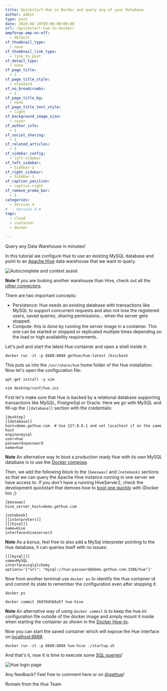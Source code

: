 ```yaml
---
title: Quickstart Hue in Docker and query any of your Database
author: admin
type: post
date: 2020-08-19T00:00:00+00:00
url: /quickstart-hue-in-docker/
ampforwp-amp-on-off:
  - default
sf_thumbnail_type:
  - none
sf_thumbnail_link_type:
  - link_to_post
sf_detail_type:
  - none
sf_page_title:
  - 1
sf_page_title_style:
  - standard
sf_no_breadcrumbs:
  - 1
sf_page_title_bg:
  - none
sf_page_title_text_style:
  - light
sf_background_image_size:
  - cover
sf_author_info:
  - 1
sf_social_sharing:
  - 1
sf_related_articles:
  - 1
sf_sidebar_config:
  - left-sidebar
sf_left_sidebar:
  - Sidebar-2
sf_right_sidebar:
  - Sidebar-1
sf_caption_position:
  - caption-right
sf_remove_promo_bar:
  - 1
categories:
  - Version 4
#  - Version 4.8
tags:
  - cloud
  - container
  - docker

---
```


Query any Data Warehouse in minutes!

In this tutorial we configure Hue to use an existing MySQL database and point to an [Apache Hive](https://hive.apache.org/) data warehouse that we want to query.

![Autocomplete and context assist](https://cdn.gethue.com/uploads/2017/07/hue_4_assistant_2.gif)

**Note** If you are looking another warehouse than Hive, check out all the [other connectors](https://docs.gethue.com/administrator/configuration/connectors/).

There are two important concepts:

* Persistence: Hue needs an existing database with transactions like MySQL to support concurrent requests and also not lose the registered users, saved queries, sharing permissions... when the server gets stopped.
* Compute: this is done by running the server image in a container. This one can be started or stopped or replicated multiple times depending on the load or high availability requirements.

Let's pull and start the latest Hue container and open a shell inside it:

    docker run -it -p 8888:8888 gethue/hue:latest /bin/bash

This puts us into the `/usr/share/hue` home folder of the Hue installation. Now let's open the configuration file:

    apt-get install -y vim

    vim desktop/conf/hue.ini

First let's make sure that Hue is backed by a relational database supporting transactions like MySQL, PostgreSql or Oracle. Here we go with MySQL and fill-up the `[[database]]` section with the credentials:

    [desktop]
    [[database]]
    host=demo.gethue.com  # Use 127.0.0.1 and not localhost if on the same host
    engine=mysql
    user=hue
    password=password
    name=hue

**Note** An alternative way to boot a production ready Hue with its own MySQL database is to use the [Docker compose](https://github.com/cloudera/hue/tree/master/tools/docker/hue#docker-compose).

Then, we add the following block to the `[beeswax]` and `[notebook]` sections so that we can query the Apache Hive instance running in one server we have access to. If you don't have a running HiveServer2, check the development quickstart that demoes how to [boot one quickly](https://docs.gethue.com/developer/development/#first-sql-queries) with (Docker too ;):

    [beeswax]
    hive_server_host=demo.gethue.com

    [notebook]
    [[interpreters]]
    [[[hive]]]
    name=Hive
    interface=hiveserver2

**Note** As a bonus, feel free to also add a MySql interpreter pointing to the Hue database, it can queries itself with no issues:

    [[[mysql]]]
    name=MySQL
    interface=sqlalchemy
    options='{"url": "mysql://hue:password@demo.gethue.com:3306/hue"}'

Now from another terminal use `docker ps` to identify the Hue container id and commit its state to remember the configuration even after stopping it:

    docker ps

    docker commit 368f0d568a5f hue-hive

**Note** An alternative way of using `docker commit` is to keep the hue.ini configuration file outside of the docker image and simply mount it inside when starting the container as shown in the [Docker How-to](https://github.com/cloudera/hue/tree/master/tools/docker/hue#configuration).

Now you can start the saved container which will expose the Hue interface on [localhost:8888](localhost:8888).

    docker run -it -p 8888:8888 hue-hive ./startup.sh


And that's it, now it is time to execute some [SQL queries](https://docs.gethue.com/user/querying/)!

![Hue login page](https://cdn.gethue.com/uploads/2017/12/Screen-Shot-2017-11-15-at-3.34.20-PM.png)

Any feedback? Feel free to comment here or on [@gethue](https://twitter.com/gethue)!

Romain from the Hue Team
